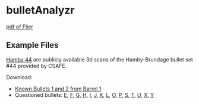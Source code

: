 
<!-- README.md is generated from README.Rmd. Please edit that file -->

# bulletAnalyzr

<!-- badges: start -->
<!-- badges: end -->

[pdf of Flier](bulletAnalyzr-flier.pdf)

## Example Files

[Hamby
44](https://tsapps.nist.gov/NRBTD/Studies/Studies/Details/fc1f7807-f6e2-41c2-abd1-6173d5a99157)
are publicly available 3d scans of the Hamby-Brundage bullet set \#44
provided by CSAFE.

Download:

- [Known Bullets 1 and 2 from Barrel
  1](examples/Hamby-44/barrel%201.zip)
- Questioned bullets: [E](examples/Hamby-44/Questioned//Bullet%20E.zip),
  [F](examples/Hamby-44/Questioned//Bullet%20F.zip),
  [G](examples/Hamby-44/Questioned//Bullet%20G.zip),
  [H](examples/Hamby-44/Questioned//Bullet%20H.zip),
  [I](examples/Hamby-44/Questioned//Bullet%20I.zip),
  [J](examples/Hamby-44/Questioned//Bullet%20J.zip),
  [K](examples/Hamby-44/Questioned//Bullet%20K.zip),
  [L](examples/Hamby-44/Questioned//Bullet%20L.zip),
  [O](examples/Hamby-44/Questioned//Bullet%20O.zip),
  [P](examples/Hamby-44/Questioned//Bullet%20P.zip),
  [S](examples/Hamby-44/Questioned//Bullet%20S.zip),
  [T](examples/Hamby-44/Questioned//Bullet%20T.zip),
  [U](examples/Hamby-44/Questioned//Bullet%20U.zip),
  [X](examples/Hamby-44/Questioned//Bullet%20X.zip),
  [Y](examples/Hamby-44/Questioned//Bullet%20Y.zip)

